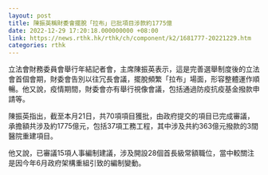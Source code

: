 ```yaml
---
layout: post
title: 陳振英稱財委會擺脫「拉布」已批項目涉款約1775億
date: 2022-12-29 17:20:18.000000000 +08:00
link: https://news.rthk.hk/rthk/ch/component/k2/1681777-20221229.htm
categories: rthk
---
```


立法會財務委員會舉行年結記者會，主席陳振英表示，這是完善選舉制度後的立法會首個會期，財委會告別以往冗長會議，擺脫頻繁「拉布」場面，形容整體運作順暢。他又說，疫情期間，財委會亦有舉行視像會議，包括通過防疫抗疫基金撥款申請等。

陳振英指出，截至本月21日，共70項項目獲批，由政府提交的項目已完成審議，承擔額共涉及約1775億元，包括37項工務工程，其中涉及共約363億元撥款的3間醫院重建項目。

他又說，已審議15項人事編制建議，涉及開設28個首長級常額職位，當中較關注是因今年6月政府架構重組引致的編制變動。
